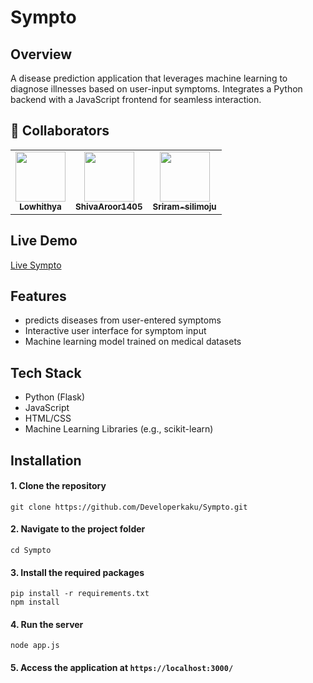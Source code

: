 ﻿# Sympto

## Overview
A disease prediction application that leverages machine learning to diagnose illnesses based on user-input symptoms. Integrates a Python backend with a JavaScript frontend for seamless interaction.

## 👥 Collaborators

<table>
  <tr>
    <td align="center"><a href="https://github.com/Lowhithya"><img src="https://avatars.githubusercontent.com/Lowhithya" width="80px;" alt=""/><br /><sub><b>Lowhithya</b></sub></a></td>
    <td align="center"><a href="https://github.com/ShivaAroor1405"><img src="https://avatars.githubusercontent.com/ShivaAroor1405" width="80px;" alt=""/><br /><sub><b>ShivaAroor1405</b></sub></a></td>
    <td align="center"><a href="https://github.com/Sriram-silimoju"><img src="https://avatars.githubusercontent.com/Sriram-silimoju" width="80px;" alt=""/><br /><sub><b>Sriram-silimoju</b></sub></a></td>
  </tr>
</table>


## Live Demo
[Live Sympto](https://developerkaku.github.io/sympto)

## Features
- predicts diseases from user-entered symptoms
- Interactive user interface for symptom input
- Machine learning model trained on medical datasets

## Tech Stack
- Python (Flask)
- JavaScript
- HTML/CSS
- Machine Learning Libraries (e.g., scikit-learn)

## Installation

#### 1. Clone the repository
```
git clone https://github.com/Developerkaku/Sympto.git
```
#### 2. Navigate to the project folder
```
cd Sympto
```
#### 3. Install the required packages
```
pip install -r requirements.txt
npm install
```
#### 4. Run the server
```
node app.js
```
#### 5. Access the application at `https://localhost:3000/`
